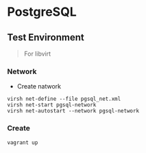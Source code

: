 # PostgreSQL
## Test Environment
>For libvirt
### Network
* Create natwork
```shell
virsh net-define --file pgsql_net.xml 
virsh net-start pgsql-network
virsh net-autostart --network pgsql-network
```
### Create
```shell
vagrant up
```